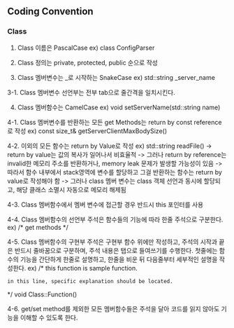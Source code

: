 ## Coding Convention
### Class
1. Class 이름은 PascalCase
ex) class ConfigParser

2. Class 정의는 private, protected, public 순으로 작성

3. Class 멤버변수는 _로 시작하는 SnakeCase
ex) std::string _server_name

3-1. Class 멤버변수 선언부는 전부 tab으로 줄간격을 일치시킨다.

4. Class 멤버함수는 CamelCase
ex) void setServerName(std::string name)

4-1. Class 멤버변수를 반환하는 모든 get Methods는 return by const reference로 작성
ex) const size_t& getServerClientMaxBodySize()

4-2. 이외의 모든 함수는 return by Value로 작성
ex) std::string readFile()
-> return by value는 값의 복사가 일어나서 비효율적
-> 그러나 return by reference는 invalid한 메모리 주소를 반환하거나, memory leak 문제가 발생할 가능성이 있음
-> 따라서 함수 내부에서 stack영역에 변수를 할당하고 그걸 반환하는 함수는 return by value로 작성해야 함
-> 그러나 class 멤버 변수는 class 객체 선언과 동시에 할당되고, 해당 클래스 소멸시 자동으로 메모리 해제됨

4-3. Class 멤버함수에서 멤버 변수에 접근할 경우 반드시 this 포인터를 사용

4-4. Class 멤버함수의 선언부 주석은 함수들의 기능에 따라 한줄 주석으로 구분한다.
ex) /* get methods */

4-5. Class 멤버함수의 구현부 주석은 구현부 함수 위에만 작성하고, 주석의 시작과 끝은 반드시 줄바꿈으로 구분하며, 주석 내용은 탭으로 들여쓰기를 수행한다. 첫줄에는 함수의 기능을 간단하게 한줄로 설명하고, 한줄을 비운 뒤 다음줄부터 세부적인 설명을 작성한다.
ex)
/*
    this function is sample function.
    
    in this line, specific explanation should be located.
*/
void Class::Function()

4-6. get/set method를 제외한 모든 멤버함수들은 주석을 달아 코드를 읽지 않아도 기능을 이해할 수 있도록 한다.
